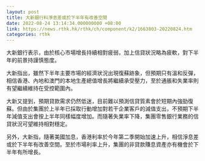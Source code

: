 ```yaml
---
layout: post
title: 大新銀行料淨息差或於下半年有改善空間
date: 2022-08-24 13:14:34.000000000 +08:00
link: https://news.rthk.hk/rthk/ch/component/k2/1663803-20220824.htm
categories: rthk
---
```


大新銀行表示，由於核心市場增長持續相對疲弱，加上信貸狀況略為疲軟，對下半年的前景持謹慎態度。

大新指出，雖然下半年主要市場的經濟狀況出現復蘇跡象，但預期只有溫和反彈，相信香港、內地和澳門的本地生產總值增長將繼續承受壓力，至於通脹和失業率則有望繼續維持在受控範圍內。

大新又提到，預期貸款需求仍然低迷，目前難以預測信貸質素會於短期內強勁復蘇。但由於集團於上半年已採取行動增加對若干企業客戶的減值支出，不預期下半年減值支出會按上半年同樣幅度增加。而隨著失業率下降，集團零售銀行業務的信貸狀況可望維持相對穩定。

另外，大新指，隨著美國加息，香港利率於今年第二季開始加速上升，相信淨息差或於下半年有改善空間。至於市場利率上升，集團的非貸款賺息資產亦有機會於下半年有所增長。
